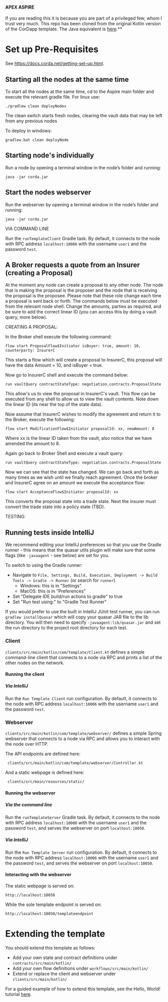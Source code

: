 #### APEX ASPIRE


If you are reading this it is because you are part of a privileged few, whom I trust very much.  This repo has been cloned from the original Kotlin version of the CorDapp template. The Java equivalent is
[here](https://github.com/corda/cordapp-template-java/).**

# Set up Pre-Requisites

See https://docs.corda.net/getting-set-up.html.

## Starting all the nodes at the same time

To start all the nodes at the same time, cd to the Aspire main folder and execute the relevant gradle file.  For linux use:

```./gradlew clean deployNodes```

The clean switch starts fresh nodes, clearing the vault data that may be left from any previous nodes

To deploy in windows:

```gradlew.bat clean deployNode```


## Starting node's individually

Run a node by opening a terminal window in the node’s folder and running:

```java -jar corda.jar```

## Start the nodes webserver


Run the webserver by opening a terminal window in the node’s folder and running:

```java -jar corda.jar```


VIA COMMAND LINE

Run the `runTemplateClient` Gradle task. By default, it connects to the node with RPC address `localhost:10006` with 
the username `user1` and the password `test`.



## A Broker requests a quote from an Insurer (creating a Proposal) 

At the moment any node can create a proposal to any other node.  The node that is making the proposal is the proposer and the node that is receiving the proposal is the proposee.  Please note that these role change each time a proposal is sent back or forth.  The commands below must be executed from the relevant node shell.  Change the amounts, parties as required, and be sure to add the correct linear ID (you can access this by doing a vault query, more below).

CREATING A PROPOSAL:

In the Broker shell execute the following command:

```flow start ProposalFlow$Initiator isBuyer: true, amount: 10, counterparty: InsurerC```

This starts a flow which will create a proposal to InsurerC, this proposal will have the data Amount = 10, and isBuyer = true.

Now go to InsurerC shell and execute the command below:

```run vaultQuery contractStateType: negotiation.contracts.ProposalState```


This allow's us to view the proposal in InsurerC's vault.  This flow can be executed from any shell to allow us to view the vault contents.  Note down the linear ID (its near the top of the state data).

Now assume that InsurerC wishes to modify the agreement and return it to the Broker, execute the following:

```flow start ModificationFlow$Initiator proposalId: xx, newAmount: 8```

Where xx is the linear ID taken from the vault, also notice that we have amended the amount to 8.

Again go back to Broker Shell and execute a vault query:

```run vaultQuery contractStateType: negotiation.contracts.ProposalState```

Now we can see that the state has changed.  We can go back and forth as many times as we wish until we finally reach agreement.  Once the broker and InsurerC agree on an amount we execute the acceptance flow:

```flow start AcceptanceFlow$Initiator proposalId: xx```

This converts the proposal state into a trade state.  Next the insurer must convert the trade state into a policy state (TBD).

TESTING:

## Running tests inside IntelliJ

We recommend editing your IntelliJ preferences so that you use the Gradle runner - this means that the quasar utils
plugin will make sure that some flags (like ``-javaagent`` - see below) are
set for you.

To switch to using the Gradle runner:

* Navigate to ``File, Settings, Build, Execution, Deployment -> Build Tools -> Gradle -> Runner`` (or search for `runner`)
  * Windows: this is in "Settings"
  * MacOS: this is in "Preferences"
* Set "Delegate IDE build/run actions to gradle" to true
* Set "Run test using:" to "Gradle Test Runner"

If you would prefer to use the built in IntelliJ JUnit test runner, you can run ``gradlew installQuasar`` which will
copy your quasar JAR file to the lib directory. You will then need to specify ``-javaagent:lib/quasar.jar``
and set the run directory to the project root directory for each test.


### Client

`clients/src/main/kotlin/com/template/Client.kt` defines a simple command-line client that connects to a node via RPC 
and prints a list of the other nodes on the network.

#### Running the client


##### Via IntelliJ

Run the `Run Template Client` run configuration. By default, it connects to the node with RPC address `localhost:10006` 
with the username `user1` and the password `test`.

### Webserver

`clients/src/main/kotlin/com/template/webserver/` defines a simple Spring webserver that connects to a node via RPC and 
allows you to interact with the node over HTTP.

The API endpoints are defined here:

     clients/src/main/kotlin/com/template/webserver/Controller.kt

And a static webpage is defined here:

     clients/src/main/resources/static/

#### Running the webserver

##### Via the command line

Run the `runTemplateServer` Gradle task. By default, it connects to the node with RPC address `localhost:10006` with 
the username `user1` and the password `test`, and serves the webserver on port `localhost:10050`.

##### Via IntelliJ

Run the `Run Template Server` run configuration. By default, it connects to the node with RPC address `localhost:10006` 
with the username `user1` and the password `test`, and serves the webserver on port `localhost:10050`.

#### Interacting with the webserver

The static webpage is served on:

    http://localhost:10050

While the sole template endpoint is served on:

    http://localhost:10050/templateendpoint
    
# Extending the template

You should extend this template as follows:

* Add your own state and contract definitions under `contracts/src/main/kotlin/`
* Add your own flow definitions under `workflows/src/main/kotlin/`
* Extend or replace the client and webserver under `clients/src/main/kotlin/`

For a guided example of how to extend this template, see the Hello, World! tutorial 
[here](https://docs.corda.net/hello-world-introduction.html).

